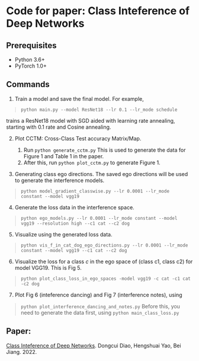 # Code for paper: Class Inteference of Deep Networks


## Prerequisites
- Python 3.6+
- PyTorch 1.0+

## Commands

1. Train a model and save the final model. For example, 
>`python main.py --model ResNet18 --lr 0.1 --lr_mode schedule` 

trains a ResNet18 model with SGD aided with learning rate annealing, starting with 0.1 rate and Cosine annealing. 

2. Plot CCTM: Cross-Class Test accuracy Matrix/Map. 
   1. Run `python generate_cctm.py` This is used to generate the data for Figure 1 and Table 1 in the paper. 
   2. After this, run `python plot_cctm.py` to generate Figure 1. 

3. Generating class ego directions. The saved ego directions will be used to generate the interference models. 
>`python model_gradient_classwise.py --lr 0.0001 --lr_mode constant --model vgg19`

4. Generate the loss data in the interference space. 
>`python ego_models.py --lr 0.0001 --lr_mode constant --model vgg19 --resolution high --c1 cat --c2 dog`

5. Visualize using the generated loss data. 
>`python vis_f_in_cat_dog_ego_directions.py --lr 0.0001 --lr_mode constant --model vgg19 --c1 cat --c2 dog`

6. Visualize the loss for a class $c$ in the ego space of (class c1, class c2) for model VGG19. This is Fig 5.  
>`python plot_class_loss_in_ego_spaces -model vgg19 -c cat -c1 cat -c2 dog`

7. Plot Fig 6 (inteference dancing) and Fig 7 (interference notes), using
> `python plot_interference_dancing_and_notes.py` Before this, you need to generate the data first, using 
>`python main_class_loss.py`


## Paper:
[Class Inteference of Deep Networks](https://arxiv.org/abs/2211.01370). Dongcui Diao, Hengshuai Yao, Bei Jiang. 2022. 
